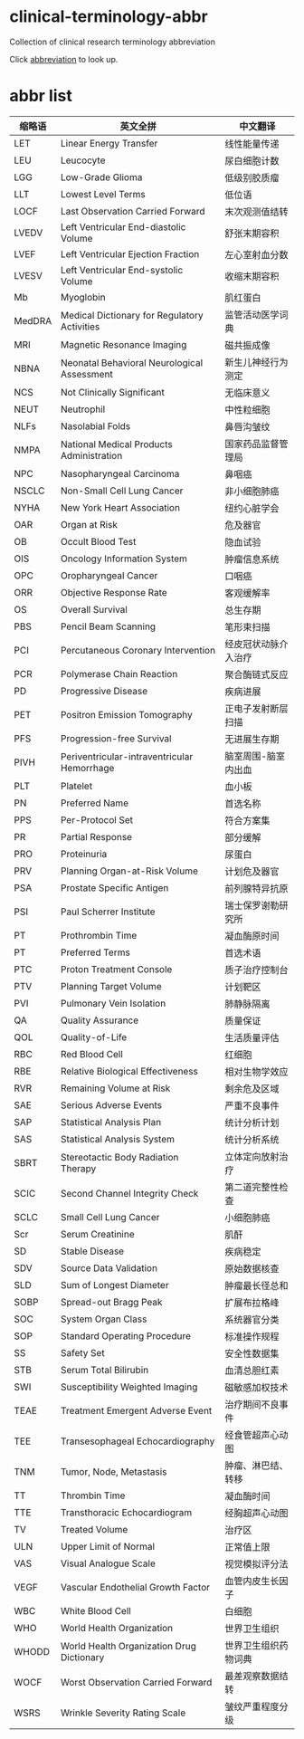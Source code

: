 # clinical-terminology-abbr

Collection of clinical research terminology abbreviation

Click [abbreviation](abbr.md) to look up.

# abbr list

| 缩略语 | 英文全拼                                     | 中文翻译             |
| ------ | -------------------------------------------- | -------------------- |
| LET    | Linear Energy Transfer                       | 线性能量传递         |
| LEU    | Leucocyte                                    | 尿白细胞计数         |
| LGG    | Low-Grade Glioma                             | 低级别胶质瘤         |
| LLT    | Lowest Level Terms                           | 低位语               |
| LOCF   | Last Observation Carried Forward             | 末次观测值结转       |
| LVEDV  | Left Ventricular End-diastolic Volume        | 舒张末期容积         |
| LVEF   | Left Ventricular Ejection Fraction           | 左心室射血分数       |
| LVESV  | Left Ventricular End-systolic Volume         | 收缩末期容积         |
| Mb     | Myoglobin                                    | 肌红蛋白             |
| MedDRA | Medical Dictionary for Regulatory Activities | 监管活动医学词典     |
| MRI    | Magnetic Resonance Imaging                   | 磁共振成像           |
| NBNA   | Neonatal Behavioral Neurological Assessment  | 新生儿神经行为测定   |
| NCS    | Not Clinically Significant                   | 无临床意义           |
| NEUT   | Neutrophil                                   | 中性粒细胞           |
| NLFs   | Nasolabial Folds                             | 鼻唇沟皱纹           |
| NMPA   | National Medical Products Administration     | 国家药品监督管理局   |
| NPC    | Nasopharyngeal Carcinoma                     | 鼻咽癌               |
| NSCLC  | Non-Small Cell Lung Cancer                   | 非小细胞肺癌         |
| NYHA   | New York Heart Association                   | 纽约心脏学会         |
| OAR    | Organ at Risk                                | 危及器官             |
| OB     | Occult Blood Test                            | 隐血试验             |
| OIS    | Oncology Information System                  | 肿瘤信息系统         |
| OPC    | Oropharyngeal Cancer                         | 口咽癌               |
| ORR    | Objective Response Rate                      | 客观缓解率           |
| OS     | Overall Survival                             | 总生存期             |
| PBS    | Pencil Beam Scanning                         | 笔形束扫描           |
| PCI    | Percutaneous Coronary Intervention           | 经皮冠状动脉介入治疗 |
| PCR    | Polymerase Chain Reaction                    | 聚合酶链式反应       |
| PD     | Progressive Disease                          | 疾病进展             |
| PET    | Positron Emission Tomography                 | 正电子发射断层扫描   |
| PFS    | Progression-free Survival                    | 无进展生存期         |
| PIVH   | Periventricular-intraventricular Hemorrhage  | 脑室周围-脑室内出血  |
| PLT    | Platelet                                     | 血小板               |
| PN     | Preferred Name                               | 首选名称             |
| PPS    | Per-Protocol Set                             | 符合方案集           |
| PR     | Partial Response                             | 部分缓解             |
| PRO    | Proteinuria                                  | 尿蛋白               |
| PRV    | Planning Organ-at-Risk Volume                | 计划危及器官         |
| PSA    | Prostate Specific Antigen                    | 前列腺特异抗原       |
| PSI    | Paul Scherrer Institute                      | 瑞士保罗谢勒研究所   |
| PT     | Prothrombin Time                             | 凝血酶原时间         |
| PT     | Preferred Terms                              | 首选术语             |
| PTC    | Proton Treatment Console                     | 质子治疗控制台       |
| PTV    | Planning Target Volume                       | 计划靶区             |
| PVI    | Pulmonary Vein Isolation                     | 肺静脉隔离           |
| QA     | Quality Assurance                            | 质量保证             |
| QOL    | Quality-of-Life                              | 生活质量评估         |
| RBC    | Red Blood Cell                               | 红细胞               |
| RBE    | Relative Biological Effectiveness            | 相对生物学效应       |
| RVR    | Remaining Volume at Risk                     | 剩余危及区域         |
| SAE    | Serious Adverse Events                       | 严重不良事件         |
| SAP    | Statistical Analysis Plan                    | 统计分析计划         |
| SAS    | Statistical Analysis System                  | 统计分析系统         |
| SBRT   | Stereotactic Body Radiation Therapy          | 立体定向放射治疗     |
| SCIC   | Second Channel Integrity Check               | 第二道完整性检查     |
| SCLC   | Small Cell Lung Cancer                       | 小细胞肺癌           |
| Scr    | Serum Creatinine                             | 肌酐                 |
| SD     | Stable Disease                               | 疾病稳定             |
| SDV    | Source Data Validation                       | 原始数据核查         |
| SLD    | Sum of Longest Diameter                      | 肿瘤最长径总和       |
| SOBP   | Spread-out Bragg Peak                        | 扩展布拉格峰         |
| SOC    | System Organ Class                           | 系统器官分类         |
| SOP    | Standard Operating Procedure                 | 标准操作规程         |
| SS     | Safety Set                                   | 安全性数据集         |
| STB    | Serum Total Bilirubin                        | 血清总胆红素         |
| SWI    | Susceptibility Weighted Imaging              | 磁敏感加权技术       |
| TEAE   | Treatment Emergent Adverse Event             | 治疗期间不良事件     |
| TEE    | Transesophageal Echocardiography             | 经食管超声心动图     |
| TNM    | Tumor, Node, Metastasis                      | 肿瘤、淋巴结、转移   |
| TT     | Thrombin Time                                | 凝血酶时间           |
| TTE    | Transthoracic Echocardiogram                 | 经胸超声心动图       |
| TV     | Treated Volume                               | 治疗区               |
| ULN    | Upper Limit of Normal                        | 正常值上限           |
| VAS    | Visual Analogue Scale                        | 视觉模拟评分法       |
| VEGF   | Vascular Endothelial Growth Factor           | 血管内皮生长因子     |
| WBC    | White Blood Cell                             | 白细胞               |
| WHO    | World Health Organization                    | 世界卫生组织         |
| WHODD  | World Health Organization Drug Dictionary    | 世界卫生组织药物词典 |
| WOCF   | Worst Observation Carried Forward            | 最差观察数据结转     |
| WSRS   | Wrinkle Severity Rating Scale                | 皱纹严重程度分级     |
